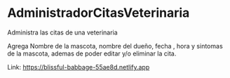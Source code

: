 # AdministradorCitasVeterinaria
Administra las citas de una veterinaria

Agrega Nombre de la mascota, nombre del dueño, fecha , hora y sintomas de la mascota, ademas de poder editar y/o eliminar la cita.

Link: https://blissful-babbage-55ae8d.netlify.app
